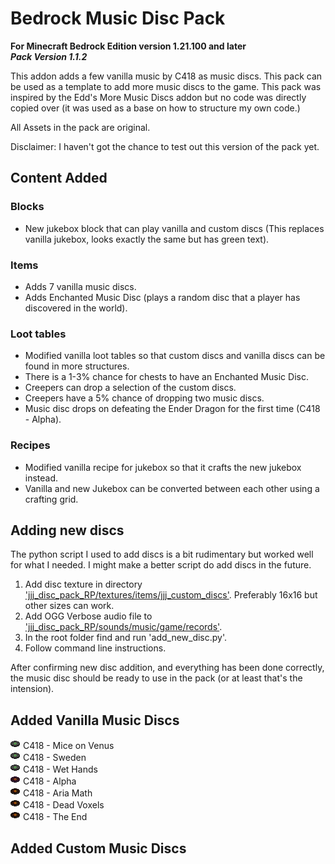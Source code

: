 # Bedrock Music Disc Pack

**For Minecraft Bedrock Edition version 1.21.100 and later**  
***Pack Version 1.1.2***

This addon adds a few vanilla music by C418 as music discs. This pack can be used as a template to add more music discs to the game. This pack was inspired by the Edd's More Music Discs addon but no code was directly copied over (it was used as a base on how to structure my own code.)

All Assets in the pack are original.

Disclaimer: I haven't got the chance to test out this version of the pack yet.




## Content Added
### Blocks
- New jukebox block that can play vanilla and custom discs (This replaces vanilla jukebox, looks exactly the same but has green text).

### Items
- Adds 7 vanilla music discs.
- Adds Enchanted Music Disc (plays a random disc that a player has discovered in the world).

### Loot tables
- Modified vanilla loot tables so that custom discs and vanilla discs can be found in more structures.
- There is a 1-3% chance for chests to have an Enchanted Music Disc.
- Creepers can drop a selection of the custom discs.
- Creepers have a 5% chance of dropping two music discs.
- Music disc drops on defeating the Ender Dragon for the first time (C418 - Alpha).

### Recipes
- Modified vanilla recipe for jukebox so that it crafts the new jukebox instead.
- Vanilla and new Jukebox can be converted between each other using a crafting grid.



## Adding new discs
The python script I used to add discs is a bit rudimentary but worked well for what I needed. I might make a better script do add discs in the future.

1. Add disc texture in directory ['jjj_disc_pack_RP/textures/items/jjj_custom_discs'](./jjj_disc_pack_RP/textures/items/jjj_custom_discs/info.md). Preferably 16x16 but other sizes can work.
2. Add OGG Verbose audio file to ['jjj_disc_pack_RP/sounds/music/game/records'](./jjj_disc_pack_RP/sounds//music/game/records/info.md).
3. In the root folder find and run 'add_new_disc.py'.
4. Follow command line instructions.

After confirming new disc addition, and everything has been done correctly, the music disc should be ready to use in the pack (or at least that's the intension).




## Added Vanilla Music Discs
![](./jjj_disc_pack_RP/textures/items/jjj_custom_discs/volume_alpha.png)
C418 - Mice on Venus  
![](./jjj_disc_pack_RP/textures/items/jjj_custom_discs/volume_alpha.png)
C418 - Sweden  
![](./jjj_disc_pack_RP/textures/items/jjj_custom_discs/volume_alpha.png)
C418 - Wet Hands  
![](./jjj_disc_pack_RP/textures/items/jjj_custom_discs/alpha.png)
C418 - Alpha  
![](./jjj_disc_pack_RP/textures/items/jjj_custom_discs/volume_beta.png)
C418 - Aria Math  
![](./jjj_disc_pack_RP/textures/items/jjj_custom_discs/volume_beta.png)
C418 - Dead Voxels  
![](./jjj_disc_pack_RP/textures/items/jjj_custom_discs/volume_beta.png)
C418 - The End




## Added Custom Music Discs